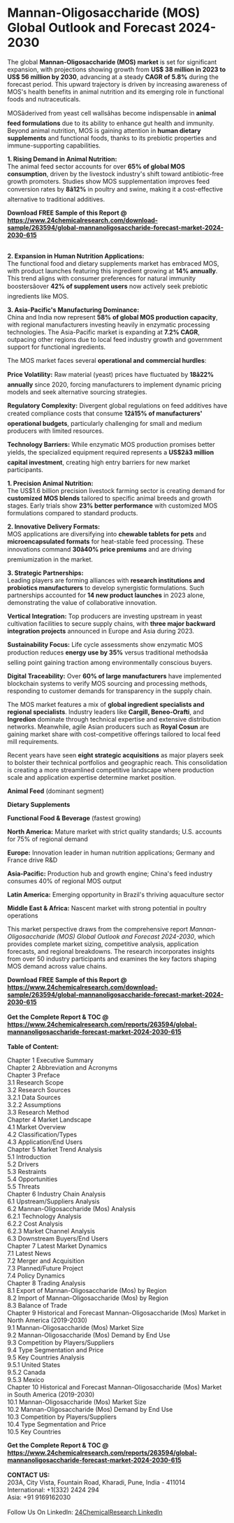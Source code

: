 <h1>Mannan-Oligosaccharide (MOS) Global Outlook and Forecast 2024-2030</h1><p>The global <strong>Mannan-Oligosaccharide (MOS) market</strong> is set for significant expansion, with projections showing growth from <strong>US$ 38 million in 2023 to US$ 56 million by 2030</strong>, advancing at a steady <strong>CAGR of 5.8%</strong> during the forecast period. This upward trajectory is driven by increasing awareness of MOS's health benefits in animal nutrition and its emerging role in functional foods and nutraceuticals.</p><p>MOSâderived from yeast cell wallsâhas become indispensable in <strong>animal feed formulations</strong> due to its ability to enhance gut health and immunity. Beyond animal nutrition, MOS is gaining attention in <strong>human dietary supplements</strong> and functional foods, thanks to its prebiotic properties and immune-supporting capabilities.</p><p><strong>1. Rising Demand in Animal Nutrition:</strong><br>
The animal feed sector accounts for over <strong>65% of global MOS consumption</strong>, driven by the livestock industry's shift toward antibiotic-free growth promoters. Studies show MOS supplementation improves feed conversion rates by <strong>8â12%</strong> in poultry and swine, making it a cost-effective alternative to traditional additives.</p><div><b>Download FREE Sample of this Report @ 
            <a href="https://www.24chemicalresearch.com/download-sample/263594/global-mannanoligosaccharide-forecast-market-2024-2030-615">
            https://www.24chemicalresearch.com/download-sample/263594/global-mannanoligosaccharide-forecast-market-2024-2030-615</a></b></div><br><p><strong>2. Expansion in Human Nutrition Applications:</strong><br>
The functional food and dietary supplements market has embraced MOS, with product launches featuring this ingredient growing at <strong>14% annually</strong>. This trend aligns with consumer preferences for natural immunity boostersâover <strong>42% of supplement users</strong> now actively seek prebiotic ingredients like MOS.</p><p><strong>3. Asia-Pacific's Manufacturing Dominance:</strong><br>
China and India now represent <strong>58% of global MOS production capacity</strong>, with regional manufacturers investing heavily in enzymatic processing technologies. The Asia-Pacific market is expanding at <strong>7.2% CAGR</strong>, outpacing other regions due to local feed industry growth and government support for functional ingredients.</p><p>The MOS market faces several <strong>operational and commercial hurdles</strong>:</p><p><strong>Price Volatility:</strong> Raw material (yeast) prices have fluctuated by <strong>18â22% annually</strong> since 2020, forcing manufacturers to implement dynamic pricing models and seek alternative sourcing strategies.</p><p><strong>Regulatory Complexity:</strong> Divergent global regulations on feed additives have created compliance costs that consume <strong>12â15% of manufacturers' operational budgets</strong>, particularly challenging for small and medium producers with limited resources.</p><p><strong>Technology Barriers:</strong> While enzymatic MOS production promises better yields, the specialized equipment required represents a <strong>US$2â3 million capital investment</strong>, creating high entry barriers for new market participants.</p><p><strong>1. Precision Animal Nutrition:</strong><br>
The US$1.6 billion precision livestock farming sector is creating demand for <strong>customized MOS blends</strong> tailored to specific animal breeds and growth stages. Early trials show <strong>23% better performance</strong> with customized MOS formulations compared to standard products.</p><p><strong>2. Innovative Delivery Formats:</strong><br>
MOS applications are diversifying into <strong>chewable tablets for pets</strong> and <strong>microencapsulated formats</strong> for heat-stable feed processing. These innovations command <strong>30â40% price premiums</strong> and are driving premiumization in the market.</p><p><strong>3. Strategic Partnerships:</strong><br>
Leading players are forming alliances with <strong>research institutions and probiotics manufacturers</strong> to develop synergistic formulations. Such partnerships accounted for <strong>14 new product launches</strong> in 2023 alone, demonstrating the value of collaborative innovation.</p><p><strong>Vertical Integration:</strong> Top producers are investing upstream in yeast cultivation facilities to secure supply chains, with <strong>three major backward integration projects</strong> announced in Europe and Asia during 2023.</p><p><strong>Sustainability Focus:</strong> Life cycle assessments show enzymatic MOS production reduces <strong>energy use by 35%</strong> versus traditional methodsâa selling point gaining traction among environmentally conscious buyers.</p><p><strong>Digital Traceability:</strong> Over <strong>60% of large manufacturers</strong> have implemented blockchain systems to verify MOS sourcing and processing methods, responding to customer demands for transparency in the supply chain.</p><p>The MOS market features a mix of <strong>global ingredient specialists and regional specialists</strong>. Industry leaders like <strong>Cargill, Beneo-Orafti</strong>, and <strong>Ingredion</strong> dominate through technical expertise and extensive distribution networks. Meanwhile, agile Asian producers such as <strong>Royal Cosun</strong> are gaining market share with cost-competitive offerings tailored to local feed mill requirements.</p><p>Recent years have seen <strong>eight strategic acquisitions</strong> as major players seek to bolster their technical portfolios and geographic reach. This consolidation is creating a more streamlined competitive landscape where production scale and application expertise determine market position.</p><p><strong>Animal Feed</strong> (dominant segment)</p><p><strong>Dietary Supplements</strong></p><p><strong>Functional Food &amp; Beverage</strong> (fastest growing)</p><p><strong>North America:</strong> Mature market with strict quality standards; U.S. accounts for 75% of regional demand</p><p><strong>Europe:</strong> Innovation leader in human nutrition applications; Germany and France drive R&amp;D</p><p><strong>Asia-Pacific:</strong> Production hub and growth engine; China's feed industry consumes 40% of regional MOS output</p><p><strong>Latin America:</strong> Emerging opportunity in Brazil's thriving aquaculture sector</p><p><strong>Middle East &amp; Africa:</strong> Nascent market with strong potential in poultry operations</p><p>This market perspective draws from the comprehensive report <em>Mannan-Oligosaccharide (MOS) Global Outlook and Forecast 2024-2030</em>, which provides complete market sizing, competitive analysis, application forecasts, and regional breakdowns. The research incorporates insights from over 50 industry participants and examines the key factors shaping MOS demand across value chains.</p><div><b>Download FREE Sample of this Report @ 
            <a href="https://www.24chemicalresearch.com/download-sample/263594/global-mannanoligosaccharide-forecast-market-2024-2030-615">
            https://www.24chemicalresearch.com/download-sample/263594/global-mannanoligosaccharide-forecast-market-2024-2030-615</a></b></div><br><div><b>Get the Complete Report & TOC @ 
            <a href="https://www.24chemicalresearch.com/reports/263594/global-mannanoligosaccharide-forecast-market-2024-2030-615">
            https://www.24chemicalresearch.com/reports/263594/global-mannanoligosaccharide-forecast-market-2024-2030-615</a></b></div><br>
            <b>Table of Content:</b><p>Chapter 1 Executive Summary<br />
Chapter 2 Abbreviation and Acronyms<br />
Chapter 3 Preface<br />
3.1 Research Scope<br />
3.2 Research Sources<br />
3.2.1 Data Sources<br />
3.2.2 Assumptions<br />
3.3 Research Method<br />
Chapter 4 Market Landscape<br />
4.1 Market Overview<br />
4.2 Classification/Types<br />
4.3 Application/End Users<br />
Chapter 5 Market Trend Analysis<br />
5.1 Introduction<br />
5.2 Drivers<br />
5.3 Restraints<br />
5.4 Opportunities<br />
5.5 Threats<br />
Chapter 6 Industry Chain Analysis<br />
6.1 Upstream/Suppliers Analysis<br />
6.2 Mannan-Oligosaccharide (Mos) Analysis<br />
6.2.1 Technology Analysis<br />
6.2.2 Cost Analysis<br />
6.2.3 Market Channel Analysis<br />
6.3 Downstream Buyers/End Users<br />
Chapter 7 Latest Market Dynamics<br />
7.1 Latest News<br />
7.2 Merger and Acquisition<br />
7.3 Planned/Future Project<br />
7.4 Policy Dynamics<br />
Chapter 8 Trading Analysis<br />
8.1 Export of Mannan-Oligosaccharide (Mos) by Region<br />
8.2 Import of Mannan-Oligosaccharide (Mos) by Region<br />
8.3 Balance of Trade<br />
Chapter 9 Historical and Forecast Mannan-Oligosaccharide (Mos) Market in North America (2019-2030)<br />
9.1 Mannan-Oligosaccharide (Mos) Market Size<br />
9.2 Mannan-Oligosaccharide (Mos) Demand by End Use<br />
9.3 Competition by Players/Suppliers<br />
9.4 Type Segmentation and Price<br />
9.5 Key Countries Analysis<br />
9.5.1 United States<br />
9.5.2 Canada<br />
9.5.3 Mexico<br />
Chapter 10 Historical and Forecast Mannan-Oligosaccharide (Mos) Market in South America (2019-2030)<br />
10.1 Mannan-Oligosaccharide (Mos) Market Size<br />
10.2 Mannan-Oligosaccharide (Mos) Demand by End Use<br />
10.3 Competition by Players/Suppliers<br />
10.4 Type Segmentation and Price<br />
10.5 Key Countries</p><div><b>Get the Complete Report & TOC @ 
            <a href="https://www.24chemicalresearch.com/reports/263594/global-mannanoligosaccharide-forecast-market-2024-2030-615">
            https://www.24chemicalresearch.com/reports/263594/global-mannanoligosaccharide-forecast-market-2024-2030-615</a></b></div><br><b>CONTACT US:</b><br>
            203A, City Vista, Fountain Road, Kharadi, Pune, India - 411014<br>
            International: +1(332) 2424 294<br>
            Asia: +91 9169162030 <br><br>
            Follow Us On LinkedIn: <a href="https://www.linkedin.com/company/24chemicalresearch/">24ChemicalResearch LinkedIn</a>